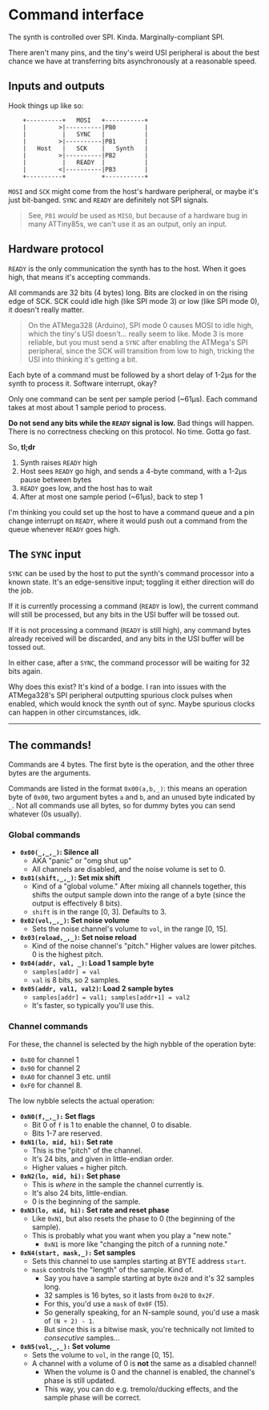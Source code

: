 # Command interface

The synth is controlled over SPI. Kinda. Marginally-compliant SPI.

There aren't many pins, and the tiny's weird USI peripheral is about the best chance we have at transferring bits asynchronously at a reasonable speed.

## Inputs and outputs

Hook things up like so:

```
	+----------+   MOSI   +-----------+
	|         >|----------|PB0        |
	|          |   SYNC   |           |
	|         >|----------|PB1        |
	|   Host   |   SCK    |   Synth   |
	|         >|----------|PB2        |
	|          |   READY  |           |
	|         <|----------|PB3        |
	+----------+          +-----------+
```

`MOSI` and `SCK` might come from the host's hardware peripheral, or maybe it's just bit-banged. `SYNC` and `READY` are definitely not SPI signals.

> See, `PB1` *would* be used as `MISO`, but because of a hardware bug in many ATTiny85s, we can't use it as an output, only an input.

## Hardware protocol

`READY` is the only communication the synth has to the host. When it goes high, that means it's accepting commands.

All commands are 32 bits (4 bytes) long. Bits are clocked in on the rising edge of SCK. SCK could idle high (like SPI mode 3) or low (like SPI mode 0), it doesn't really matter.

> On the ATMega328 (Arduino), SPI mode 0 causes MOSI to idle high, which the tiny's USI doesn't... really seem to like. Mode 3 is more reliable, but you must send a `SYNC` after enabling the ATMega's SPI peripheral, since the SCK will transition from low to high, tricking the USI into thinking it's getting a bit.

Each byte of a command must be followed by a short delay of 1-2µs for the synth to process it. Software interrupt, okay?

Only one command can be sent per sample period (~61µs). Each command takes at most about 1 sample period to process.

**Do not send any bits while the `READY` signal is low.** Bad things will happen. There is no correctness checking on this protocol. No time. Gotta go fast.

So, **tl;dr**

1. Synth raises `READY` high
2. Host sees `READY` go high, and sends a 4-byte command, with a 1-2µs pause between bytes
3. `READY` goes low, and the host has to wait
4. After at most one sample period (~61µs), back to step 1

I'm thinking you could set up the host to have a command queue and a pin change interrupt on `READY`, where it would push out a command from the queue whenever `READY` goes high.

## The `SYNC` input

`SYNC` can be used by the host to put the synth's command processor into a known state. It's an edge-sensitive input; toggling it either direction will do the job.

If it is currently processing a command (`READY` is low), the current command will still be processed, but any bits in the USI buffer will be tossed out.

If it is not processing a command (`READY` is still high), any command bytes already received will be discarded, and any bits in the USI buffer will be tossed out.

In either case, after a `SYNC`, the command processor will be waiting for 32 bits again.

Why does this exist? It's kind of a bodge. I ran into issues with the ATMega328's SPI peripheral outputting spurious clock pulses when enabled, which would knock the synth out of sync. Maybe spurious clocks can happen in other circumstances, idk.

---

## The commands!

Commands are 4 bytes. The first byte is the operation, and the other three bytes are the arguments.

Commands are listed in the format `0x00(a,b,_)`: this means an operation byte of `0x00`, two argument bytes `a` and `b`, and an unused byte indicated by `_`. Not all commands use all bytes, so for dummy bytes you can send whatever (0s usually).

### Global commands

- **`0x00(_,_,_)`: Silence all**
	- AKA "panic" or "omg shut up"
	- All channels are disabled, and the noise volume is set to 0.
- **`0x01(shift,_,_)`: Set mix shift**
	- Kind of a "global volume." After mixing all channels together, this shifts the output sample down into the range of a byte (since the output is effectively 8 bits).
	- `shift` is in the range [0, 3]. Defaults to 3.
- **`0x02(vol,_,_)`: Set noise volume**
	- Sets the noise channel's volume to `vol`, in the range [0, 15].
- **`0x03(reload,_,_)`: Set noise reload**
	- Kind of the noise channel's "pitch." Higher values are lower pitches. 0 is the highest pitch.
- **`0x04(addr, val, _)`: Load 1 sample byte**
	- `samples[addr] = val`
	- `val` is 8 bits, so 2 samples.
- **`0x05(addr, val1, val2)`: Load 2 sample bytes**
	- `samples[addr] = val1; samples[addr+1] = val2`
	- It's faster, so typically you'll use this.

### Channel commands

For these, the channel is selected by the high nybble of the operation byte:

- `0x80` for channel 1
- `0x90` for channel 2
- `0xA0` for channel 3 etc. until
- `0xF0` for channel 8.

The low nybble selects the actual operation:

* **`0xN0(f,_,_):` Set flags**
	- Bit 0 of `f` is 1 to enable the channel, 0 to disable.
	- Bits 1-7 are reserved.
* **`0xN1(lo, mid, hi):` Set rate**
	- This is the "pitch" of the channel.
	- It's 24 bits, and given in little-endian order.
	- Higher values = higher pitch.
* **`0xN2(lo, mid, hi):` Set phase**
	- This is *where* in the sample the channel currently is.
	- It's also 24 bits, little-endian.
	- 0 is the beginning of the sample.
* **`0xN3(lo, mid, hi):` Set rate and reset phase**
	- Like `0xN1`, but also resets the phase to 0 (the beginning of the sample).
	- This is probably what you want when you play a "new note."
		- `0xN1` is more like "changing the pitch of a running note."
* **`0xN4(start, mask,_):` Set samples**
	- Sets this channel to use samples starting at BYTE address `start`.
	- `mask` controls the "length" of the sample. Kind of.
		- Say you have a sample starting at byte `0x20` and it's 32 samples long.
		- 32 samples is 16 bytes, so it lasts from `0x20` to `0x2F`.
		- For this, you'd use a `mask` of `0x0F` (15).
		- So generally speaking, for an N-sample sound, you'd use a mask of `(N ÷ 2) - 1`.
		- But since this is a bitwise mask, you're technically not limited to *consecutive* samples...
* **`0xN5(vol,_,_):` Set volume**
	- Sets the volume to `vol`, in the range [0, 15].
	- A channel with a volume of 0 is **not** the same as a disabled channel!
		- When the volume is 0 and the channel is enabled, the channel's phase is still updated.
		- This way, you can do e.g. tremolo/ducking effects, and the sample phase will be correct.
